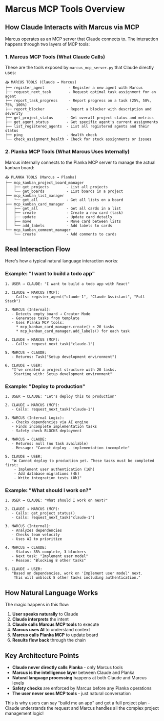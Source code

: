 # Marcus MCP Tools Overview

## How Claude Interacts with Marcus via MCP

Marcus operates as an MCP server that Claude connects to. The interaction happens through two layers of MCP tools:

### 1. Marcus MCP Tools (What Claude Calls)

These are the tools exposed by `marcus_mcp_server.py` that Claude directly uses:

```
📥 MARCUS TOOLS (Claude → Marcus)
├── register_agent           - Register a new agent with Marcus
├── request_next_task        - Request optimal task assignment for an agent  
├── report_task_progress     - Report progress on a task (25%, 50%, 75%, 100%)
├── report_blocker          - Report a blocker with description and severity
├── get_project_status      - Get overall project status and metrics
├── get_agent_status        - Get specific agent's current assignments
├── list_registered_agents  - List all registered agents and their status
├── ping                    - Health check
└── check_assignment_health - Check for stuck assignments or issues
```

### 2. Planka MCP Tools (What Marcus Uses Internally)

Marcus internally connects to the Planka MCP server to manage the actual kanban board:

```
📤 PLANKA TOOLS (Marcus → Planka)
├── mcp_kanban_project_board_manager
│   ├── get_projects        - List all projects
│   └── get_boards          - List boards in a project
├── mcp_kanban_list_manager
│   └── get_all             - Get all lists on a board
├── mcp_kanban_card_manager
│   ├── get_all             - Get all cards in a list
│   ├── create              - Create a new card (task)
│   ├── update              - Update card details
│   ├── move                - Move card between lists
│   └── add_labels          - Add labels to cards
└── mcp_kanban_comment_manager
    └── create              - Add comments to cards
```

## Real Interaction Flow

Here's how a typical natural language interaction works:

### Example: "I want to build a todo app"

```
1. USER → CLAUDE: "I want to build a todo app with React"

2. CLAUDE → MARCUS (MCP):
   - Calls: register_agent("claude-1", "Claude Assistant", "Full Stack")
   
3. MARCUS (Internal):
   - Detects empty board → Creator Mode
   - Generates tasks from template
   - Uses Planka MCP tools:
     * mcp_kanban_card_manager.create() × 20 tasks
     * mcp_kanban_card_manager.add_labels() for each task

4. CLAUDE → MARCUS (MCP):
   - Calls: request_next_task("claude-1")
   
5. MARCUS → CLAUDE:
   - Returns: Task("Setup development environment")
   
6. CLAUDE → USER: 
   "I've created a project structure with 20 tasks. 
    Starting with: Setup development environment"
```

### Example: "Deploy to production"

```
1. USER → CLAUDE: "Let's deploy this to production"

2. CLAUDE → MARCUS (MCP):
   - Calls: request_next_task("claude-1")
   
3. MARCUS (Internal Logic):
   - Checks dependencies via AI engine
   - Finds incomplete implementation tasks
   - Safety check BLOCKS deployment
   
4. MARCUS → CLAUDE:
   - Returns: null (no task available)
   - Message: "Cannot deploy - implementation incomplete"
   
5. CLAUDE → USER:
   "❌ Cannot deploy to production yet. These tasks must be completed first:
    - Implement user authentication (16h)
    - Add database migrations (4h)
    - Write integration tests (8h)"
```

### Example: "What should I work on?"

```
1. USER → CLAUDE: "What should I work on next?"

2. CLAUDE → MARCUS (MCP):
   - Calls: get_project_status()
   - Calls: request_next_task("claude-1")
   
3. MARCUS (Internal):
   - Analyzes dependencies
   - Checks team velocity
   - Uses AI to prioritize
   
4. MARCUS → CLAUDE:
   - Status: 35% complete, 3 blockers
   - Next task: "Implement user model"
   - Reason: "Blocking 8 other tasks"
   
5. CLAUDE → USER:
   "Based on dependencies, work on 'Implement user model' next.
    This will unblock 8 other tasks including authentication."
```

## How Natural Language Works

The magic happens in this flow:

1. **User speaks naturally** to Claude
2. **Claude interprets** the intent
3. **Claude calls Marcus MCP tools** to execute
4. **Marcus uses AI** to understand context
5. **Marcus calls Planka MCP** to update board
6. **Results flow back** through the chain

## Key Architecture Points

- **Claude never directly calls Planka** - only Marcus tools
- **Marcus is the intelligence layer** between Claude and Planka
- **Natural language processing** happens at both Claude and Marcus levels
- **Safety checks** are enforced by Marcus before any Planka operations
- **The user never sees MCP tools** - just natural conversation

This is why users can say "build me an app" and get a full project plan - Claude understands the request and Marcus handles all the complex project management logic!